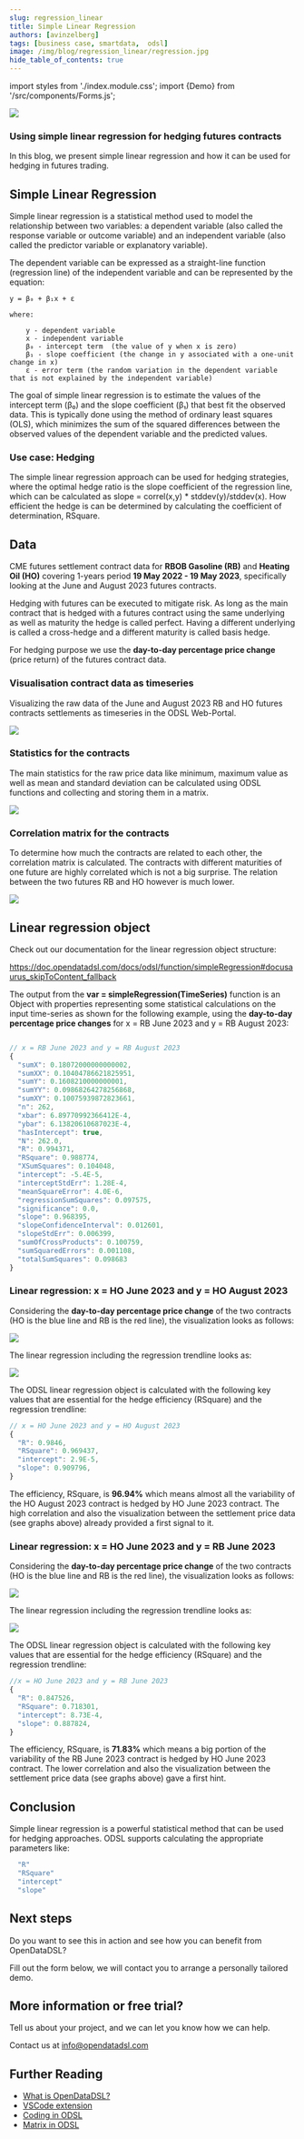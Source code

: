 ```yaml
---
slug: regression_linear
title: Simple Linear Regression
authors: [avinzelberg]
tags: [business case, smartdata,  odsl]
image: /img/blog/regression_linear/regression.jpg
hide_table_of_contents: true
---
```

import styles from './index.module.css';
import {Demo} from '/src/components/Forms.js';

<div className="row">
  <div className="col-md">
    <img src="/img/blog/regression_linear/regression.jpg"/>
  </div>
  <div className="col-md">
  <h3>Using simple linear regression for hedging futures contracts</h3>  
    In this blog, we present simple linear regression and how it can be used for hedging in futures trading.
  </div>
</div>

<!--truncate-->

## Simple Linear Regression

Simple linear regression is a statistical method used to model the relationship between two variables: a dependent variable (also called the response variable or outcome variable) and an independent variable (also called the predictor variable or explanatory variable). 

The dependent variable can be expressed as a straight-line function (regression line) of the independent variable and can be represented by the equation:

```
y = β₀ + β₁x + ε

where:

    y - dependent variable
    x - independent variable
    β₀ - intercept term  (the value of y when x is zero)
    β₁ - slope coefficient (the change in y associated with a one-unit change in x)
    ε - error term (the random variation in the dependent variable that is not explained by the independent variable)

```

The goal of simple linear regression is to estimate the values of the intercept term (β₀) and the slope coefficient (β₁) that best fit the observed data. This is typically done using the method of ordinary least squares (OLS), which minimizes the sum of the squared differences between the observed values of the dependent variable and the predicted values.

### Use case: Hedging

The simple linear regression approach can be used for hedging strategies, where the optimal hedge ratio is the slope coefficient of the regression line, which can be calculated as slope = correl(x,y) * stddev(y)/stddev(x). How efficient the hedge is can be determined by calculating the coefficient of determination, RSquare.

## Data

CME futures settlement contract data for **RBOB Gasoline (RB)** and **Heating Oil (HO)** covering 1-years period **19 May 2022 - 19 May 2023**, specifically looking at the June and August 2023 futures contracts. 

Hedging with futures can be executed to mitigate risk. As long as the main contract that is hedged with a futures contract using the same underlying as well as maturity the hedge is called perfect. Having a different underlying is called a cross-hedge and a different maturity is called basis hedge.

For hedging purpose we use the **day-to-day percentage price change** (price return) of the futures contract data.


### Visualisation contract data as timeseries

Visualizing the raw data of the June and August 2023 RB and HO futures contracts settlements as timeseries in the ODSL Web-Portal.

<img className={styles.product_screenshot} src="/img/blog/regression_linear/data.PNG" />


### Statistics for the contracts

The main statistics for the raw price data like minimum, maximum value as well as mean and standard deviation can be calculated using ODSL functions and collecting and storing them in a matrix.

<img className={styles.product_screenshot} src="/img/blog/regression_linear/statistics.PNG" />

### Correlation matrix for the contracts

To determine how much the contracts are related to each other, the correlation matrix is calculated. The contracts with different maturities of one future are highly correlated which is not a big surprise. The relation between the two futures RB and HO however is much lower.  

<img className={styles.product_screenshot} src="/img/blog/regression_linear/correl.PNG" />


## Linear regression object

Check out our documentation for the linear regression object structure:

https://doc.opendatadsl.com/docs/odsl/function/simpleRegression#docusaurus_skipToContent_fallback

The output from the **var = simpleRegression(TimeSeries)** function is an Object with properties representing some statistical calculations on the input time-series as shown for the following example, using the **day-to-day percentage price changes** for x = RB June 2023 and y = RB August 2023:

```js

// x = RB June 2023 and y = RB August 2023
{
  "sumX": 0.18072000000000002,
  "sumXX": 0.10404786621825951,
  "sumY": 0.1608210000000001,
  "sumYY": 0.09868264278256868,
  "sumXY": 0.10075939872823661,
  "n": 262,
  "xbar": 6.89770992366412E-4,
  "ybar": 6.13820610687023E-4,
  "hasIntercept": true,
  "N": 262.0,
  "R": 0.994371,
  "RSquare": 0.988774,
  "XSumSquares": 0.104048,
  "intercept": -5.4E-5,
  "interceptStdErr": 1.28E-4,
  "meanSquareError": 4.0E-6,
  "regressionSumSquares": 0.097575,
  "significance": 0.0,
  "slope": 0.968395,
  "slopeConfidenceInterval": 0.012601,
  "slopeStdErr": 0.006399,
  "sumOfCrossProducts": 0.100759,
  "sumSquaredErrors": 0.001108,
  "totalSumSquares": 0.098683
}
```


### Linear regression: x = HO June 2023 and y = HO August 2023

Considering the **day-to-day percentage price change** of the two contracts (HO is the blue line and RB is the red line), the visualization looks as follows:

<img className={styles.product_screenshot} src="/img/blog/regression_linear/HOdata_pctchg.PNG" />

The linear regression including the regression trendline looks as:

<img className={styles.product_screenshot} src="/img/blog/regression_linear/HO_June2023-HO_Aug2023_pctchg.png" />

The ODSL linear regression object is calculated with the following key values that are essential for the hedge efficiency (RSquare) and the regression trendline:

```js
// x = HO June 2023 and y = HO August 2023
{
  "R": 0.9846,
  "RSquare": 0.969437,
  "intercept": 2.9E-5,
  "slope": 0.909796,
}

```

The efficiency, RSquare, is **96.94%** which means almost all the variability of the HO August 2023 contract is hedged by HO June 2023 contract.
The high correlation and also the visualization between the settlement price data (see graphs above) already provided a first signal to it. 



### Linear regression: x = HO June 2023 and y = RB June 2023

Considering the **day-to-day percentage price change** of the two contracts (HO is the blue line and RB is the red line), the visualization looks as follows:

<img className={styles.product_screenshot} src="/img/blog/regression_linear/June2023_pctchg.PNG" />

The linear regression including the regression trendline looks as:

<img className={styles.product_screenshot} src="/img/blog/regression_linear/HO_June2023-RB_June2023_pctchg.png" />

The ODSL linear regression object is calculated with the following key values that are essential for the hedge efficiency (RSquare) and the regression trendline:


```js
//x = HO June 2023 and y = RB June 2023
{
  "R": 0.847526,
  "RSquare": 0.718301,
  "intercept": 8.73E-4,
  "slope": 0.887824,
}

```

The efficiency, RSquare, is **71.83%** which means a big portion of the variability of the RB June 2023 contract is hedged by HO June 2023 contract.
The lower correlation and also the visualization between the settlement price data (see graphs above) gave a first hint. 

## Conclusion

Simple linear regression is a powerful statistical method that can be used for hedging approaches. ODSL supports calculating the appropriate parameters like:

```js
  "R"
  "RSquare"
  "intercept"
  "slope"

```

## Next steps
Do you want to see this in action and see how you can benefit from OpenDataDSL?

Fill out the form below, we will contact you to arrange a personally tailored demo.

<Demo />


## More information or free trial?
Tell us about your project, and we can let you know how we can help.

Contact us at [info@opendatadsl.com](mailto:info@opendatadsl.com)

## Further Reading
* [What is OpenDataDSL?](https://doc.opendatadsl.com/docs/product/intro)
* [VSCode extension](https://doc.opendatadsl.com/docs/user/vscode)
* [Coding in ODSL](https://doc.opendatadsl.com/docs/odsl)
* [Matrix in ODSL](https://doc.opendatadsl.com/docs/odsl/variable/matrix)